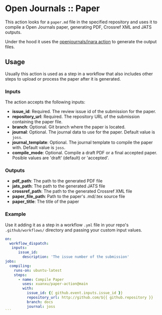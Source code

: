 # Open Journals :: Paper

This action looks for a `paper.md` file in the specified repository and uses it to compile a Open Journals paper, generating PDF, Crossref XML and JATS outputs.

Under the hood it uses the [openjournals/inara action](https://github.com/openjournals/inara) to generate the output files.

## Usage

Usually this action is used as a step in a workflow that also includes other steps to upload or process the paper after it is generated.

### Inputs

The action accepts the following inputs:

- **issue_id**: Required. The review issue id of the submission for the paper.
- **repository_url**: Required. The repository URL of the submission containing the paper file.
- **branch**: Optional. Git branch where the paper is located.
- **journal**: Optional. The journal data to use for the paper. Default value is `joss`.
- **journal_template**: Optional. The journal template to compile the paper with. Default value is `joss`.
- **compile_mode**: Optional. Compile a draft PDF or a final accepted paper. Posible values are 'draft' (default) or 'accepted'.

### Outputs

- **pdf_path**: The path to the generated PDF file
- **jats_path**: The path to the generated JATS file
- **crossref_path**: The path to the generated Crossref XML file
- **paper_file_path**: Path to the paper's .md/.tex source file
- **paper_title**: The title of the paper

### Example

Use it adding it as a step in a workflow `.yml` file in your repo's `.github/workflows/` directory and passing your custom input values.

````yaml
on:
  workflow_dispatch:
   inputs:
      issue_id:
        description: 'The issue number of the submission'
jobs:
  compiling:
    runs-on: ubuntu-latest
    steps:
      - name: Compile Paper
        uses: xuanxu/paper-action@main
        with:
          issue_id: {{ github.event.inputs.issue_id }}
          repository_url: http://github.com/${{ github.repository }}
          branch: docs
          journal: joss
```
